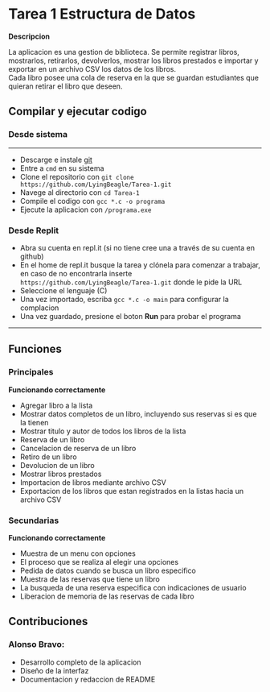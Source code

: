 
# Tarea 1 Estructura de Datos

**Descripcion**

La aplicacion es una gestion de biblioteca.
Se permite registrar libros, mostrarlos, retirarlos, devolverlos, mostrar los libros prestados e importar y exportar en un archivo CSV los datos de los libros.   
Cada libro posee una cola de reserva en la que se guardan estudiantes que quieran retirar el libro que deseen.

## Compilar y ejecutar codigo
### Desde sistema
---
* Descarge e instale [git](https://git-scm.com/downloads)
* Entre a `cmd` en su sistema
* Clone el repositorio con `git clone https://github.com/LyingBeagle/Tarea-1.git`
* Navege al directorio con `cd Tarea-1`
* Compile el codigo con `gcc *.c -o programa`
* Ejecute la aplicacion con `/programa.exe`

### Desde Replit
* Abra su cuenta en repl.it (si no tiene cree una a través de su cuenta en github)
* En el home de repl.it busque la tarea y clónela para comenzar a trabajar, en caso de no encontrarla inserte `https://github.com/LyingBeagle/Tarea-1.git` donde le pide la URL 
* Seleccione el lenguaje (C)
* Una vez importado, escriba `gcc *.c -o main` para configurar la complacion
* Una vez guardado, presione el boton **Run** para probar el programa
---
## Funciones

### Principales

**Funcionando correctamente**

* Agregar libro a la lista
* Mostrar datos completos de un libro, incluyendo sus reservas si es que la tienen
* Mostrar titulo y autor de todos los libros de la lista
* Reserva de un libro
* Cancelacion de reserva de un libro
* Retiro de un libro
* Devolucion de un libro
* Mostrar libros prestados
* Importacion de libros mediante archivo CSV
* Exportacion de los libros que estan registrados en la listas hacia un archivo CSV

### Secundarias

**Funcionando correctamente**

* Muestra de un menu con opciones
* El proceso que se realiza al elegir una opciones
* Pedida de datos cuando se busca un libro especifico
* Muestra de las reservas que tiene un libro
* La busqueda de una reserva especifica con indicaciones de usuario
* Liberacion de memoria de las reservas de cada libro

## Contribuciones

### Alonso Bravo:
* Desarrollo completo de la aplicacion
* Diseño de la interfaz
* Documentacion y redaccion de README
